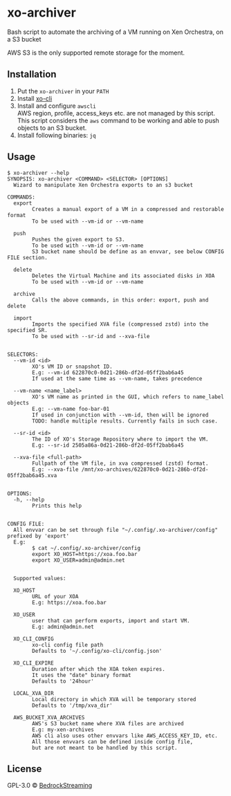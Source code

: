 # xo-archiver
Bash script to automate the archiving of a VM running on Xen Orchestra, on a S3 bucket

AWS S3 is the only supported remote storage for the moment.


## Installation

1. Put the `xo-archiver` in your `PATH`
2. Install [xo-cli](https://github.com/vatesfr/xen-orchestra/tree/master/packages/xo-cli#install)
3. Install and configure `awscli`  
    AWS region, profile, access_keys etc. are not managed by this script.  
    This script considers the `aws` command to be working and able to push objects to an S3 bucket.
4. Install following binaries: `jq`


## Usage

```
$ xo-archiver --help
SYNOPSIS: xo-archiver <COMMAND> <SELECTOR> [OPTIONS]
  Wizard to manipulate Xen Orchestra exports to an s3 bucket

COMMANDS:
  export
        Creates a manual export of a VM in a compressed and restorable format
        To be used with --vm-id or --vm-name

  push
        Pushes the given export to S3.
        To be used with --vm-id or --vm-name
        S3 bucket name should be define as an envvar, see below CONFIG FILE section.

  delete
        Deletes the Virtual Machine and its associated disks in XOA
        To be used with --vm-id or --vm-name

  archive
        Calls the above commands, in this order: export, push and delete

  import
        Imports the specified XVA file (compressed zstd) into the specified SR.
        To be used with --sr-id and --xva-file


SELECTORS:
  --vm-id <id>
        XO's VM ID or snapshot ID.
        E.g: --vm-id 622870c0-0d21-286b-df2d-05ff2bab6a45
        If used at the same time as --vm-name, takes precedence

  --vm-name <name_label>
        XO's VM name as printed in the GUI, which refers to name_label objects
        E.g: --vm-name foo-bar-01
        If used in conjunction with --vm-id, then will be ignored
        TODO: handle multiple results. Currently fails in such case.

  --sr-id <id>
        The ID of XO's Storage Repository where to import the VM.
        E.g: --sr-id 2505a86a-0d21-286b-df2d-05ff2bab6a45

  --xva-file <full-path>
        Fullpath of the VM file, in xva compressed (zstd) format.
        E.g: --xva-file /mnt/xo-archives/622870c0-0d21-286b-df2d-05ff2bab6a45.xva


OPTIONS:
  -h, --help
        Prints this help


CONFIG FILE:
  All envvar can be set through file "~/.config/.xo-archiver/config" prefixed by 'export'
  E.g:
        $ cat ~/.config/.xo-archiver/config
        export XO_HOST=https://xoa.foo.bar
        export XO_USER=admin@admin.net


  Supported values:

  XO_HOST
        URL of your XOA
        E.g: https://xoa.foo.bar

  XO_USER
        user that can perform exports, import and start VM.
        E.g: admin@admin.net

  XO_CLI_CONFIG
        xo-cli config file path
        Defaults to '~/.config/xo-cli/config.json'

  XO_CLI_EXPIRE
        Duration after which the XOA token expires.
        It uses the "date" binary format
        Defaults to '24hour'

  LOCAL_XVA_DIR
        Local directory in which XVA will be temporary stored
        Defaults to '/tmp/xva_dir'

  AWS_BUCKET_XVA_ARCHIVES
        AWS's S3 bucket name where XVA files are archived
        E.g: my-xen-archives
        AWS cli also uses other envvars like AWS_ACCESS_KEY_ID, etc.
        All those envvars can be defined inside config file,
        but are not meant to be handled by this script.
```

## License

GPL-3.0 © [BedrockStreaming](https://www.bedrockstreaming.com/)
